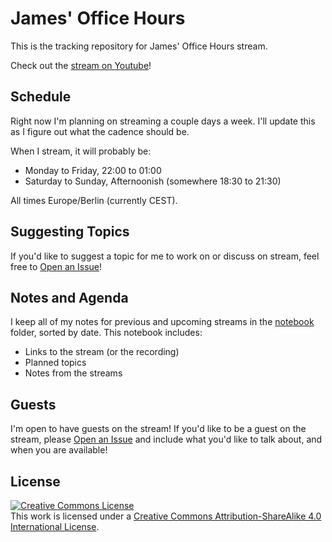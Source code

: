 # James' Office Hours

This is the tracking repository for James' Office Hours stream.

Check out the [stream on Youtube](https://www.youtube.com/channel/UCb48C4qqcXQpRugPbdwigZQ)!

## Schedule

Right now I'm planning on streaming a couple days a week. I'll update this as I figure out what the cadence should be.

When I stream, it will probably be:

* Monday to Friday, 22:00 to 01:00
* Saturday to Sunday, Afternoonish (somewhere 18:30 to 21:30)

All times Europe/Berlin (currently CEST).

## Suggesting Topics

If you'd like to suggest a topic for me to work on or discuss on stream, feel free to [Open an Issue](https://github.com/jamesmunns/office-hours/issues/new)!

## Notes and Agenda

I keep all of my notes for previous and upcoming streams in the [notebook](./notebook/) folder, sorted by date. This notebook includes:

* Links to the stream (or the recording)
* Planned topics
* Notes from the streams

## Guests

I'm open to have guests on the stream! If you'd like to be a guest on the stream, please [Open an Issue](https://github.com/jamesmunns/office-hours/issues/new) and include what you'd like to talk about, and when you are available!

## License

<a rel="license" href="http://creativecommons.org/licenses/by-sa/4.0/"><img alt="Creative Commons License" style="border-width:0" src="https://i.creativecommons.org/l/by-sa/4.0/88x31.png" /></a><br />This work is licensed under a <a rel="license" href="http://creativecommons.org/licenses/by-sa/4.0/">Creative Commons Attribution-ShareAlike 4.0 International License</a>.

